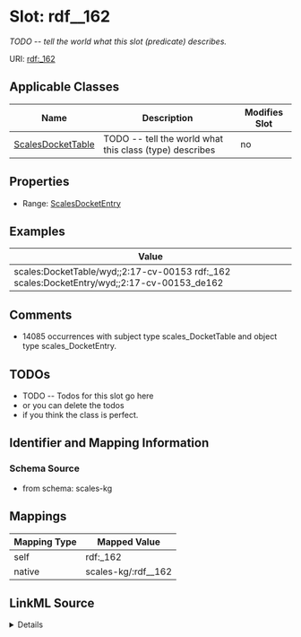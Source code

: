 

# Slot: rdf__162


_TODO -- tell the world what this slot (predicate) describes._





URI: [rdf:_162](http://www.w3.org/1999/02/22-rdf-syntax-ns#_162)



<!-- no inheritance hierarchy -->





## Applicable Classes

| Name | Description | Modifies Slot |
| --- | --- | --- |
| [ScalesDocketTable](../classes/ScalesDocketTable.md) | TODO -- tell the world what this class (type) describes |  no  |







## Properties

* Range: [ScalesDocketEntry](../classes/ScalesDocketEntry.md)






## Examples

| Value |
| --- |
| scales:DocketTable/wyd;;2:17-cv-00153 rdf:_162 scales:DocketEntry/wyd;;2:17-cv-00153_de162 |

## Comments

* 14085 occurrences with subject type scales_DocketTable and object type scales_DocketEntry.

## TODOs

* TODO -- Todos for this slot go here
* or you can delete the todos
* if you think the class is perfect.

## Identifier and Mapping Information







### Schema Source


* from schema: scales-kg




## Mappings

| Mapping Type | Mapped Value |
| ---  | ---  |
| self | rdf:_162 |
| native | scales-kg/:rdf__162 |




## LinkML Source

<details>
```yaml
name: rdf__162
description: TODO -- tell the world what this slot (predicate) describes.
todos:
- TODO -- Todos for this slot go here
- or you can delete the todos
- if you think the class is perfect.
comments:
- 14085 occurrences with subject type scales_DocketTable and object type scales_DocketEntry.
examples:
- value: scales:DocketTable/wyd;;2:17-cv-00153 rdf:_162 scales:DocketEntry/wyd;;2:17-cv-00153_de162
from_schema: scales-kg
rank: 1000
slot_uri: rdf:_162
alias: rdf__162
domain_of:
- scales_DocketTable
range: scales_DocketEntry

```
</details>